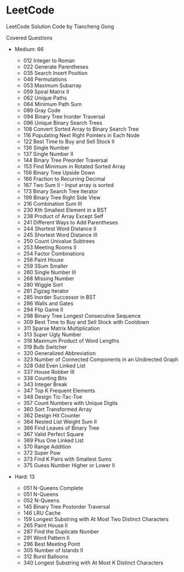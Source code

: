 # LeetCode
LeetCode Solution Code by Tiancheng Gong

Covered Questions

* Medium: 66
	* 012 Integer to Roman
	* 022 Generate Parentheses
	* 035 Search Insert Position
	* 046 Permutations
	* 053 Maximum Subarray
	* 059 Spiral Matrix II
	* 062 Unique Paths
	* 064 Minimum Path Sum
	* 089 Gray Code
	* 094 Binary Tree Inorder Traversal
	* 096 Unique Binary Search Trees
	* 108 Convert Sorted Array to Binary Search Tree
	* 116 Populating Next Right Pointers in Each Node
	* 122 Best Time to Buy and Sell Stock II
	* 136 Single Number
	* 137 Single Number II
	* 144 Binary Tree Preorder Traversal
	* 153 Find Minimum in Rotated Sorted Array
	* 156 Binary Tree Upside Down
	* 166 Fraction to Recurring Decimal
	* 167 Two Sum II - Input array is sorted
	* 173 Binary Search Tree Iterator
	* 199 Binary Tree Right Side View
	* 216 Combination Sum III
	* 230 Kth Smallest Element in a BST
	* 238 Product of Array Except Self
	* 241 Different Ways to Add Parentheses
	* 244 Shortest Word Distance II
	* 245 Shortest Word Distance III
	* 250 Count Univalue Subtrees
	* 253 Meeting Rooms II
	* 254 Factor Combinations
	* 256 Paint House
	* 259 3Sum Smaller
	* 260 Single Number III
	* 268 Missing Number
	* 280 Wiggle Sort
	* 281 Zigzag Iterator
	* 285 Inorder Successor in BST
	* 286 Walls and Gates
	* 294 Flip Game II
	* 298 Binary Tree Longest Consecutive Sequence
	* 309 Best Time to Buy and Sell Stock with Cooldown
	* 311 Sparse Matrix Multiplication
	* 313 Super Ugly Number
	* 318 Maximum Product of Word Lengths
	* 319 Bulb Switcher
	* 320 Generalized Abbreviation
	* 323 Number of Connected Components in an Undirected Graph
	* 328 Odd Even Linked List
	* 337 House Robber III
	* 338 Counting Bits
	* 343 Integer Break
	* 347 Top K Frequent Elements
	* 348 Design Tic-Tac-Toe
	* 357 Count Numbers with Unique Digits
	* 360 Sort Transformed Array
	* 362 Design Hit Counter
	* 364 Nested List Weight Sum II
	* 366 Find Leaves of Binary Tree
	* 367 Valid Perfect Square
	* 369 Plus One Linked List
	* 370 Range Addition
	* 372 Super Pow
	* 373 Find K Pairs with Smallest Sums
	* 375 Guess Number Higher or Lower II

* Hard: 13
	* 051 N-Queens Complete
	* 051 N-Queens
	* 052 N-Queens
	* 145 Binary Tree Postorder Traversal
	* 146 LRU Cache
	* 159 Longest Substring with At Most Two Distinct Characters
	* 265 Paint House II
	* 287 Find the Duplicate Number
	* 291 Word Pattern II
	* 296 Best Meeting Point
	* 305 Number of Islands II
	* 312 Burst Balloons
	* 340 Longest Substring with At Most K Distinct Characters

